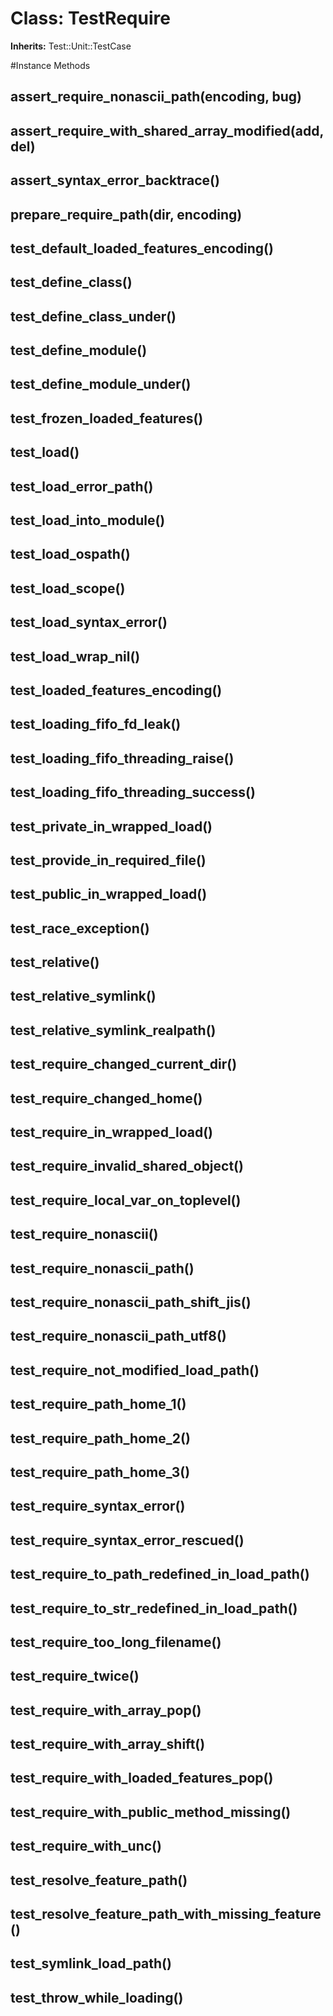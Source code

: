 # Class: TestRequire
**Inherits:** Test::Unit::TestCase
    




#Instance Methods
## assert_require_nonascii_path(encoding, bug) [](#method-i-assert_require_nonascii_path)

## assert_require_with_shared_array_modified(add, del) [](#method-i-assert_require_with_shared_array_modified)

## assert_syntax_error_backtrace() [](#method-i-assert_syntax_error_backtrace)

## prepare_require_path(dir, encoding) [](#method-i-prepare_require_path)

## test_default_loaded_features_encoding() [](#method-i-test_default_loaded_features_encoding)

## test_define_class() [](#method-i-test_define_class)

## test_define_class_under() [](#method-i-test_define_class_under)

## test_define_module() [](#method-i-test_define_module)

## test_define_module_under() [](#method-i-test_define_module_under)

## test_frozen_loaded_features() [](#method-i-test_frozen_loaded_features)

## test_load() [](#method-i-test_load)

## test_load_error_path() [](#method-i-test_load_error_path)

## test_load_into_module() [](#method-i-test_load_into_module)

## test_load_ospath() [](#method-i-test_load_ospath)

## test_load_scope() [](#method-i-test_load_scope)

## test_load_syntax_error() [](#method-i-test_load_syntax_error)

## test_load_wrap_nil() [](#method-i-test_load_wrap_nil)

## test_loaded_features_encoding() [](#method-i-test_loaded_features_encoding)

## test_loading_fifo_fd_leak() [](#method-i-test_loading_fifo_fd_leak)

## test_loading_fifo_threading_raise() [](#method-i-test_loading_fifo_threading_raise)

## test_loading_fifo_threading_success() [](#method-i-test_loading_fifo_threading_success)

## test_private_in_wrapped_load() [](#method-i-test_private_in_wrapped_load)

## test_provide_in_required_file() [](#method-i-test_provide_in_required_file)

## test_public_in_wrapped_load() [](#method-i-test_public_in_wrapped_load)

## test_race_exception() [](#method-i-test_race_exception)

## test_relative() [](#method-i-test_relative)

## test_relative_symlink() [](#method-i-test_relative_symlink)

## test_relative_symlink_realpath() [](#method-i-test_relative_symlink_realpath)

## test_require_changed_current_dir() [](#method-i-test_require_changed_current_dir)

## test_require_changed_home() [](#method-i-test_require_changed_home)

## test_require_in_wrapped_load() [](#method-i-test_require_in_wrapped_load)

## test_require_invalid_shared_object() [](#method-i-test_require_invalid_shared_object)

## test_require_local_var_on_toplevel() [](#method-i-test_require_local_var_on_toplevel)

## test_require_nonascii() [](#method-i-test_require_nonascii)

## test_require_nonascii_path() [](#method-i-test_require_nonascii_path)

## test_require_nonascii_path_shift_jis() [](#method-i-test_require_nonascii_path_shift_jis)

## test_require_nonascii_path_utf8() [](#method-i-test_require_nonascii_path_utf8)

## test_require_not_modified_load_path() [](#method-i-test_require_not_modified_load_path)

## test_require_path_home_1() [](#method-i-test_require_path_home_1)

## test_require_path_home_2() [](#method-i-test_require_path_home_2)

## test_require_path_home_3() [](#method-i-test_require_path_home_3)

## test_require_syntax_error() [](#method-i-test_require_syntax_error)

## test_require_syntax_error_rescued() [](#method-i-test_require_syntax_error_rescued)

## test_require_to_path_redefined_in_load_path() [](#method-i-test_require_to_path_redefined_in_load_path)

## test_require_to_str_redefined_in_load_path() [](#method-i-test_require_to_str_redefined_in_load_path)

## test_require_too_long_filename() [](#method-i-test_require_too_long_filename)

## test_require_twice() [](#method-i-test_require_twice)

## test_require_with_array_pop() [](#method-i-test_require_with_array_pop)

## test_require_with_array_shift() [](#method-i-test_require_with_array_shift)

## test_require_with_loaded_features_pop() [](#method-i-test_require_with_loaded_features_pop)

## test_require_with_public_method_missing() [](#method-i-test_require_with_public_method_missing)

## test_require_with_unc() [](#method-i-test_require_with_unc)

## test_resolve_feature_path() [](#method-i-test_resolve_feature_path)

## test_resolve_feature_path_with_missing_feature() [](#method-i-test_resolve_feature_path_with_missing_feature)

## test_symlink_load_path() [](#method-i-test_symlink_load_path)

## test_throw_while_loading() [](#method-i-test_throw_while_loading)

